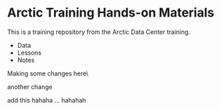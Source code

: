 # Arctic Training Hands-on Materials

This is a training repository from the Arctic Data Center training. 

* Data
* Lessons
* Notes


Making some changes here\

another change

add this hahaha 
... hahahah